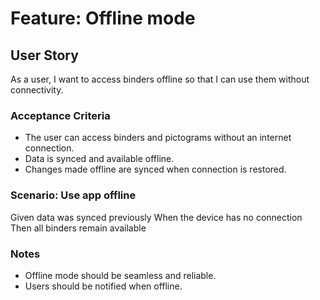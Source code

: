 # Feature: Offline mode

## User Story

As a user, I want to access binders offline so that I can use them without connectivity.

### Acceptance Criteria

- The user can access binders and pictograms without an internet connection.
- Data is synced and available offline.
- Changes made offline are synced when connection is restored.

### Scenario: Use app offline

Given data was synced previously
When the device has no connection
Then all binders remain available

### Notes

- Offline mode should be seamless and reliable.
- Users should be notified when offline.
